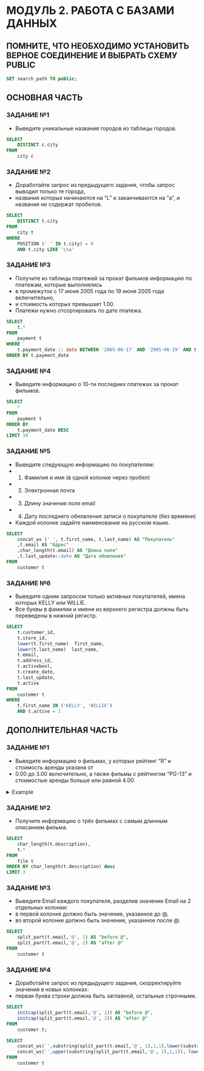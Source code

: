# МОДУЛЬ 2. РАБОТА С БАЗАМИ ДАННЫХ
## ПОМНИТЕ, ЧТО НЕОБХОДИМО УСТАНОВИТЬ ВЕРНОЕ СОЕДИНЕНИЕ И ВЫБРАТЬ СХЕМУ PUBLIC

``` SQL
SET search_path TO public;
```
## ОСНОВНАЯ ЧАСТЬ

### ЗАДАНИЕ №1
   * Выведите уникальные названия городов из таблицы городов.
``` SQL
SELECT
	DISTINCT c.city
FROM
	city c
```
### ЗАДАНИЕ №2
   * Доработайте запрос из предыдущего задания, чтобы запрос выводил только те города,
   * названия которых начинаются на “L” и заканчиваются на “a”, и названия не содержат пробелов.
``` SQL
SELECT
	DISTINCT t.city
FROM
	city t
WHERE
	POSITION (' ' IN t.city) = 0
	AND t.city LIKE 'L%a'
```
### ЗАДАНИЕ №3
   * Получите из таблицы платежей за прокат фильмов информацию по платежам, которые выполнялись 
   * в промежуток с 17 июня 2005 года по 19 июня 2005 года включительно, 
   * и стоимость которых превышает 1.00.
   * Платежи нужно отсортировать по дате платежа.
``` SQL
SELECT
	t.*
FROM
	payment t
WHERE
	t.payment_date :: date BETWEEN '2005-06-17' AND '2005-06-19' AND t.amount > 1
ORDER BY t.payment_date 
```
### ЗАДАНИЕ №4
   *  Выведите информацию о 10-ти последних платежах за прокат фильмов.
``` SQL
SELECT
	*
FROM
	payment t
ORDER BY
	t.payment_date DESC
LIMIT 10
```
### ЗАДАНИЕ №5
   * Выведите следующую информацию по покупателям:
   * 1. Фамилия и имя (в одной колонке через пробел)
   * 2. Электронная почта
   * 3. Длину значения поля email
   * 4. Дату последнего обновления записи о покупателе (без времени)
   * Каждой колонке задайте наименование на русском языке.
``` SQL
SELECT
	concat_ws (' ', t.first_name, t.last_name) AS "Покупатель" 
	,t.email AS "Адрес"
	,char_length(t.email) AS "Длина поля"
	,t.last_update::date AS "Дата обовления"
FROM
	customer t
```
### ЗАДАНИЕ №6
   * Выведите одним запросом только активных покупателей, имена которых KELLY или WILLIE.
   * Все буквы в фамилии и имени из верхнего регистра должны быть переведены в нижний регистр.
``` SQL
SELECT
	t.customer_id, 
	t.store_id, 
	lower(t.first_name)  first_name,
	lower(t.last_name)  last_name,
	t.email,
	t.address_id,
	t.activebool,
	t.create_date,
	t.last_update,
	t.active 
FROM
	customer t
WHERE
	t.first_name IN ('KELLY', 'WILLIE')
	AND t.active = 1
```
## ДОПОЛНИТЕЛЬНАЯ ЧАСТЬ

### ЗАДАНИЕ №1
   * Выведите информацию о фильмах, у которых рейтинг “R” и стоимость аренды указана от 
   * 0.00 до 3.00 включительно, а также фильмы c рейтингом “PG-13” и стоимостью аренды больше или равной 4.00.
<details>
	<summary>Example</summary>
	``` SQL
	SELECT
		*
	FROM
		film t
	WHERE
		t.rating = 'R'
		AND t.rental_rate BETWEEN 0 AND 3
		OR (t.rating = 'PG-13'
			AND t.rental_rate >= 4)
	```
</details>

### ЗАДАНИЕ №2
   * Получите информацию о трёх фильмах с самым длинным описанием фильма.
``` SQL
SELECT
	char_length(t.description),
	t.*
FROM
	film t
ORDER BY char_length(t.description) desc 
LIMIT 3
```
### ЗАДАНИЕ №3
   *  Выведите Email каждого покупателя, разделив значение Email на 2 отдельных колонки:
   * в первой колонке должно быть значение, указанное до @, 
   * во второй колонке должно быть значение, указанное после @.
``` SQL
SELECT
	split_part(t.email,'@', 1) AS "before @",
	split_part(t.email,'@', 2) AS "after @"
FROM
	customer t
```
### ЗАДАНИЕ №4
   * Доработайте запрос из предыдущего задания, скорректируйте значения в новых колонках: 
   * первая буква строки должна быть заглавной, остальные строчными.
``` SQL
SELECT
	initcap(split_part(t.email,'@', 1)) AS "before @",
	initcap(split_part(t.email,'@', 2)) AS "after @"
FROM
	customer t;

SELECT
	concat_ws('',substring(split_part(t.email,'@', 1),1,1),lower(substring(split_part(t.email,'@', 1),2, char_length(split_part(t.email,'@', 1))-1))) AS "before @",
	concat_ws('',upper(substring(split_part(t.email,'@', 2),1,1)), lower(substring(split_part(t.email,'@', 2),2, char_length(split_part(t.email,'@', 2))-1))) AS "after @"
FROM
	customer t
```